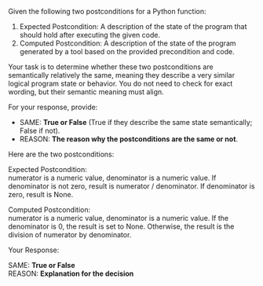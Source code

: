 
Given the following two postconditions for a Python function:

1. Expected Postcondition: A description of the state of the program that should hold after executing the given code.
2. Computed Postcondition: A description of the state of the program generated by a tool based on the provided precondition and code.

Your task is to determine whether these two postconditions are semantically relatively the same, meaning they describe a very similar logical program state or behavior. You do not need to check for exact wording, but their semantic meaning must align.

For your response, provide:

- SAME: **True or False** (True if they describe the same state semantically; False if not).
- REASON: **The reason why the postconditions are the same or not**.

Here are the two postconditions:

Expected Postcondition:  
numerator is a numeric value, denominator is a numeric value. If denominator is not zero, result is numerator / denominator. If denominator is zero, result is None.

Computed Postcondition:  
numerator is a numeric value, denominator is a numeric value. If the denominator is 0, the result is set to None. Otherwise, the result is the division of numerator by denominator.

Your Response: 

SAME: **True or False**  
REASON: **Explanation for the decision**
